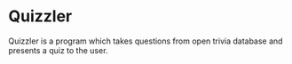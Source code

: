 # Quizzler
Quizzler is a program which takes questions from open trivia database and presents a quiz to the user.
